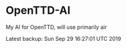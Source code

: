 # OpenTTD-AI
My AI for OpenTTD, will use primarily air

Latest backup: Sun Sep 29 16:27:01 UTC 2019
